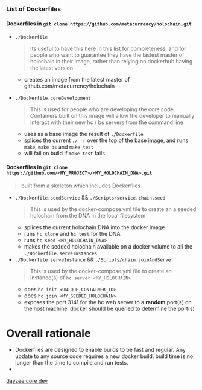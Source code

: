 ### List of Dockerfiles

#### Dockerfiles in `git clone https://github.com/metacurrency/holochain.git`

* `./Dockerfile`

  > Its useful to have this here in this list for completeness, and for people who want to guarantee they have the lastest master of holochain in their image, rather than relying on dockerhub having the latest version
  * creates an image from the latest master of github.com/metacurrency/holochain

* `./Dockerfile.coreDevelopment`
  > This is used for people who are developing the core code. Containers built on this image will allow the developer to manually interact with their new hc / bs servers from the command line
  * uses as a base image the result of `./Dockerfile`
  * splices the current `./ -r` over the top of the base image, and runs `make`, `make bs` and `make test`
  * will fail on build if `make test` fails

#### Dockerfiles in `git clone https://github.com/<MY_PROJECT>/<MY_HOLOCHAIN_DNA>.git`
  > built from a skeleton which includes Dockerfiles
* `./Dockerfile.seedService` && `./Scripts/service.chain.seed`
  > This is used by the docker-compose.yml file to create an a seeded holochain from the DNA in the local filesystem
  * splices the current holochain DNA into the docker image
  * runs `hc clone` and `hc test` for the DNA
  * runs `hc seed <MY_HOLOCHAIN_DNA>`
  * makes the sedded holochain available on a docker volume to all the `./Dockerfile.serveInstances`
* `./Dockerfile.serveInstance` && `./Scripts/chain.joinAndServe`
  > This is used by the docker-compose.yml file to create an instance(s) of `hc server <MY_HOLOCHAIN>`
  * does `hc init <UNIQUE_CONTAINER_ID>`
  * does `hc join <MY_SEEDED_HOLOCHAIN>`
  * exposes the port 3141 for the hc web server to a **random** port(s) on the host machine. docker should be queried to determine the port(s)
  
# Overall rationale
* Dockerfiles are designed to enable builds to be fast and regular. Any update to any source code requires a new docker build. build time is no longer than the time to compile and run tests.
* 


[dayzee core dev](dayzeecoredev)